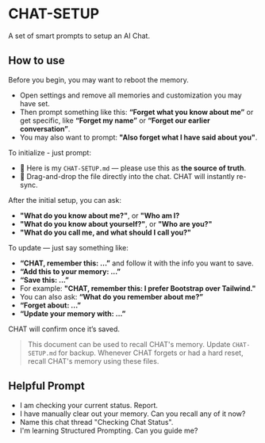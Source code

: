 # CHAT-SETUP
A set of smart prompts to setup an AI Chat.
  
  
## How to use
Before you begin, you may want to reboot the memory.
- Open settings and remove all memories and customization you may have set.
- Then prompt something like this: **“Forget what you know about me”** or get specific, like **“Forget my name”** or **“Forget our earlier conversation”**.
- You may also want to prompt: **"Also forget what I have said about you"**.
  
  
To initialize - just prompt:
- 💬 Here is my `CHAT-SETUP.md` — please use this as **the source of truth**.
- 📎 Drag-and-drop the file directly into the chat. CHAT will instantly re-sync.
  
  
After the initial setup, you can ask:
- **"What do you know about me?"**, or **"Who am I?**
- **"What do you know about yourself?"**, or **"Who are you?"**
- **"What do you call me, and what should I call you?"**
  
  
To update — just say something like:
- **“CHAT, remember this: ...”** and follow it with the info you want to save.
- **“Add this to your memory: ...”**
- **“Save this: ...”**
- For example: **"CHAT, remember this: I prefer Bootstrap over Tailwind."**
- You can also ask: **“What do you remember about me?”**
- **“Forget about: ...”**
- **“Update your memory with: ...”**

CHAT will confirm once it’s saved.

> This document can be used to recall CHAT's memory. Update `CHAT-SETUP.md` for backup.
> Whenever CHAT forgets or had a hard reset, recall CHAT's memory using these files.
  
  
## Helpful Prompt
- I am checking your current status. Report.
- I have manually clear out your memory. Can you recall any of it now?
- Name this chat thread "Checking Chat Status".
- I'm learning Structured Prompting. Can you guide me?